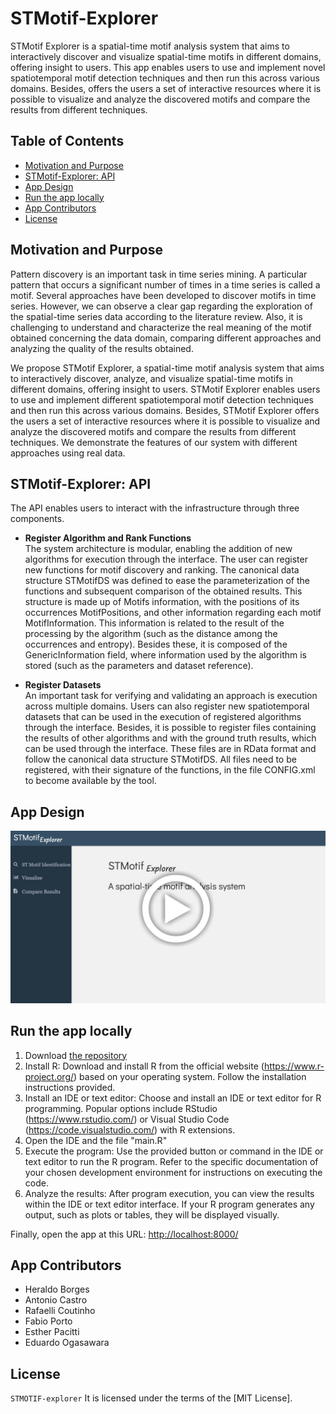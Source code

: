 # STMotif-Explorer

STMotif Explorer is a spatial-time motif analysis system that aims to interactively discover and visualize spatial-time motifs in different domains, offering insight to users. This app enables users to use and implement novel spatiotemporal motif detection techniques and then run this across various domains. Besides, offers the users a set of interactive resources where it is possible to visualize and analyze the discovered motifs and compare the results from different techniques.

## Table of Contents

  - [Motivation and Purpose](#motivation-and-purpose)
  - [STMotif-Explorer: API](#stmotif-explorer-api)
  - [App Design](#app-design)
  - [Run the app locally](#run-the-app-locally)
  - [App Contributors](#app-contributors)
  - [License](#license)


## Motivation and Purpose

Pattern discovery is an important task in time series mining. A particular pattern that occurs a significant number of times in a time series is called a motif. Several approaches have been developed to discover motifs in time series. However, we can observe a clear gap regarding the exploration of the spatial-time series data according to the literature review. Also, it is challenging to understand and characterize the real meaning of the motif obtained concerning the data domain, comparing different approaches and analyzing the quality of the results obtained.

We propose STMotif Explorer, a spatial-time motif analysis system that aims to interactively discover, analyze, and visualize spatial-time motifs in different domains, offering insight to users. STMotif Explorer enables users to use and implement different spatiotemporal motif detection techniques and then run this across various domains. Besides, STMotif Explorer offers the users a set of interactive resources where it is possible to visualize and analyze the discovered motifs and compare the results from different techniques. We demonstrate the features of our system with different approaches using real data.

## STMotif-Explorer: API

The API enables users to interact with the infrastructure through three components. 

- **Register Algorithm and Rank Functions** <br> 
The system architecture is modular, enabling the addition of new algorithms for execution through the interface. The user can register new functions for motif discovery and ranking. The canonical data structure STMotifDS was defined to ease the parameterization of the functions and subsequent comparison of the obtained results. This structure is made up of Motifs information, with the positions of its occurrences MotifPositions, and other information regarding each motif MotifInformation. This information is related to the result of the processing by the algorithm (such as the distance among the occurrences and entropy). Besides these, it is composed of the GenericInformation field, where information used by the algorithm is stored (such as the parameters and dataset reference). 

- **Register Datasets** <br>
An important task for verifying and validating an approach is execution across multiple domains. Users can also register new spatiotemporal datasets that can be used in the execution of registered algorithms through the interface. Besides, it is possible to register files containing the results of other algorithms and with the ground truth results, which can be used through the interface. These files are in RData format and follow the canonical data structure STMotifDS. All files need to be registered, with their signature of the functions, in the file CONFIG.xml to become available by the tool.


## App Design

[<img src="./img/demo.gif" width="919">](https://www.dropbox.com/scl/fi/mfge3gbu4ixhzwd0o0w76/STMotifExplorer.mp4?rlkey=7wwc7l9aflqfe3be1gwwdjolg&raw=1 "STMotif Explorer")

## Run the app locally

1. Download [the repository]([https://github.com/cefet-rj-dal/stmotifexplorer](https://github.com/cefet-rj-dal/stmotifexplorer))
2. Install R: Download and install R from the official website (https://www.r-project.org/) based on your operating system. Follow the installation instructions provided.
3. Install an IDE or text editor: Choose and install an IDE or text editor for R programming. Popular options include RStudio (https://www.rstudio.com/) or Visual Studio Code (https://code.visualstudio.com/) with R extensions.
4. Open the IDE and the file "main.R" 
5. Execute the program: Use the provided button or command in the IDE or text editor to run the R program. Refer to the specific documentation of your chosen development environment for instructions on executing the code.
6. Analyze the results: After program execution, you can view the results within the IDE or text editor interface. If your R program generates any output, such as plots or tables, they will be displayed visually.

Finally, open the app at this URL: <http://localhost:8000/>


## App Contributors

- Heraldo Borges 
- Antonio Castro
- Rafaelli Coutinho
- Fabio Porto
- Esther Pacitti
- Eduardo Ogasawara


## License

`STMOTIF-explorer`  It is licensed under the terms of the [MIT License].
